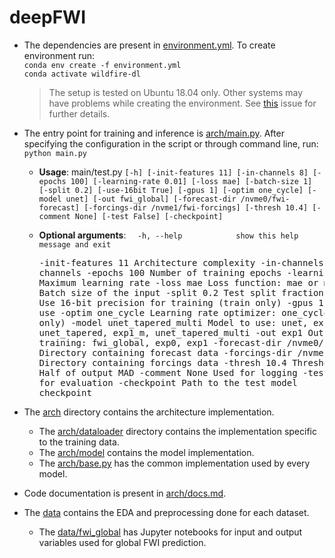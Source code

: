 # deepFWI
* The dependencies are present in [environment.yml](environment.yml). To create environment run:<br>
`conda env create -f environment.yml`
<br>`conda activate wildfire-dl`

    >The setup is tested on Ubuntu 18.04 only. Other systems may have problems while creating the environment. See [this](https://github.com/conda/conda/issues/7311) issue for further details.
* The entry point for training and inference is [arch/main.py](arch/main.py). After specifying the configuration in the script or through command line, run:
`python main.py`

  * **Usage**: main/test.py `[-h] [-init-features 11] [-in-channels 8] [-epochs 100]
               [-learning-rate 0.01] [-loss mae] [-batch-size 1] [-split 0.2]
               [-use-16bit True] [-gpus 1] [-optim one_cycle] [-model unet]
               [-out fwi_global] [-forecast-dir /nvme0/fwi-forecast]
               [-forcings-dir /nvme1/fwi-forcings] [-thresh 10.4]
               [-comment None] [-test False] [-checkpoint]`

  * **Optional arguments**:
    `  -h, --help            show this help message and exit`<pre>
    -init-features 11     Architecture complexity
    -in-channels 8        Number of input channels
    -epochs 100           Number of training epochs
    -learning-rate 0.01   Maximum learning rate
    -loss mae             Loss function: mae or mse
    -batch-size 1         Batch size of the input
    -split 0.2            Test split fraction
    -use-16bit True       Use 16-bit precision for training (train only)
    -gpus 1               Number of GPUs to use
    -optim one_cycle      Learning rate optimizer: one_cycle or cosine (train only)
    -model unet_tapered_multi
                          Model to use: unet, exp0_m, unet_lite, unet_tapered,
                          exp1_m, unet_tapered_multi
    -out exp1             Output data for training: fwi_global, exp0, exp1
    -forecast-dir /nvme0/fwi-forecast
                          Directory containing forecast data
    -forcings-dir /nvme1/fwi-forcings
                          Directory containing forcings data
    -thresh 10.4          Threshold for accuracy: Half of output MAD
    -comment None         Used for logging
    -test False           Use model for evaluation
    -checkpoint           Path to the test model checkpoint</pre>
* The [arch](arch) directory contains the architecture implementation.
  * The [arch/dataloader](arch/dataloader) directory contains the implementation specific to the training data.
  * The [arch/model](arch/model) contains the model implementation.
  * The [arch/base.py](arch/base.py) has the common implementation used by every model.
* Code documentation is present in [arch/docs.md](arch/docs.md).
* The [data](data) contains the EDA and preprocessing done for each dataset.
  * The [data/fwi_global](data/fwi_global) has Jupyter notebooks for input and output variables used for global FWI prediction.
